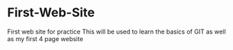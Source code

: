 # First-Web-Site
First web site for practice
This will be used to learn the basics of GIT as well as my first 4 page website 
